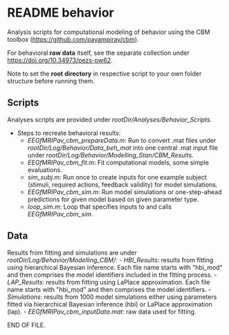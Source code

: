 # README behavior

Analysis scripts for computational modeling of behavior using the CBM toolbox (https://github.com/payampiray/cbm).

For behavioral **raw data** itself, see the separate collection under https://doi.org/10.34973/pezs-pw62.

Note to set the **root directory** in respective script to your own folder structure before running them.

## Scripts
Analyses scripts are provided under *rootDir/Analyses/Behavior_Scripts*.
- Steps to recreate behavioral results:
	- *EEGfMRIPav_cbm_prepareData.m*: Run to convert .mat files under *rootDir/Log/Behavior/Data_beh_mat* into one central .mat input file under *rootDir/Log/Behavior/Modelling_Stan/CBM_Results*.
	- *EEGfMRIPav_cbm_fit.m*: Fit computational models, some simple evaluations.
	- *sim_subj.m*: Run once to create inputs for one example subject (stimuli, required actions, feedback validity) for model simulations.
	- *EEGfMRIPav_cbm_sim.m*: Run model simulations or one-step-ahead predictions for given model based on given parameter type.
	- *loop_sim.m*: Loop that specifies inputs to and calls *EEGfMRIPav_cbm_sim*.

## Data
Results from fitting and simulations are under *rootDir/Log/Behavior/Modelling_CBM/*:
    - *HBI_Results*: results from fitting using hierarchical Bayesian inference. Each file name starts with "hbi_mod" and then comprises the model identifiers included in the fitting process.
    - *LAP_Results*: results from fitting using LaPlace approximation. Each file name starts with "hbi_mod" and then comprises the model identifiers.
    - *Simulations*: results from 1000 model simulations either using parameters fitted via hierarchical Bayesian inference (hbi) or LaPlace approximation (lap).
    - *EEGfMRIPav_cbm_inputData.mat*: raw data used for fitting. 

END OF FILE.
